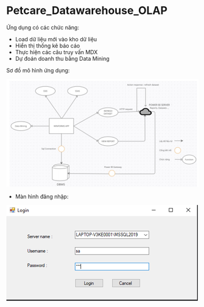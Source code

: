 # Petcare_Datawarehouse_OLAP

Ứng dụng có các chức năng:
+ Load dữ liệu mới vào kho dữ liệu
+ Hiển thị thống kê báo cáo
+ Thực hiện các câu truy vấn MDX
+ Dự đoán doanh thu bằng Data Mining

Sơ đồ mô hình ứng dụng:

<img src="./scsh/7.png"/>

- Màn hình đăng nhập:

<img src="./scsh/1.png"/>
